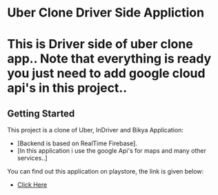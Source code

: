 # Uber Clone Driver Side Appliction

# This is Driver side of uber clone app.. Note that everything is ready you just need to add google cloud api's in this project..

## Getting Started


This project is a clone of Uber, InDriver and Bikya Application:
- [Backend is based on RealTime Firebase]. 
- [In this application i use the google Api's for maps and many other services..]


You can find out this application on playstore, the link is given below:

- [Click Here](https://play.google.com/store/apps/details?id=com.RideKr.users_app)
